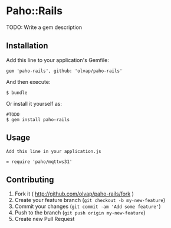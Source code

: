 # Paho::Rails

TODO: Write a gem description

## Installation

Add this line to your application's Gemfile:

    gem 'paho-rails', github: 'olvap/paho-rails'

And then execute:

    $ bundle

Or install it yourself as:

    #TODO
    $ gem install paho-rails

## Usage

    Add this line in your application.js

    = require 'paho/mqttws31'

## Contributing

1. Fork it ( http://github.com/olvap/paho-rails/fork )
2. Create your feature branch (`git checkout -b my-new-feature`)
3. Commit your changes (`git commit -am 'Add some feature'`)
4. Push to the branch (`git push origin my-new-feature`)
5. Create new Pull Request
